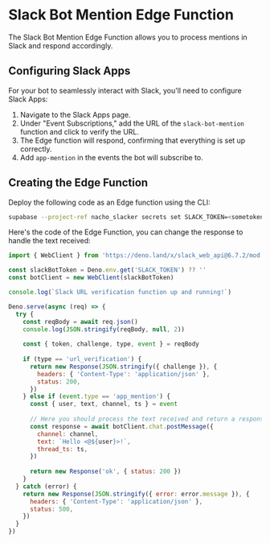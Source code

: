 # Slack Bot Mention Edge Function

The Slack Bot Mention Edge Function allows you to process mentions in Slack and respond accordingly.

## Configuring Slack Apps

For your bot to seamlessly interact with Slack, you'll need to configure Slack Apps:

1. Navigate to the Slack Apps page.
2. Under "Event Subscriptions," add the URL of the `slack-bot-mention` function and click to verify the URL.
3. The Edge function will respond, confirming that everything is set up correctly.
4. Add `app-mention` in the events the bot will subscribe to.

## Creating the Edge Function

Deploy the following code as an Edge function using the CLI:

```bash
supabase --project-ref nacho_slacker secrets set SLACK_TOKEN=<sometoken>
```

Here's the code of the Edge Function, you can change the response to handle the text received:

```javascript
import { WebClient } from 'https://deno.land/x/slack_web_api@6.7.2/mod.js'

const slackBotToken = Deno.env.get('SLACK_TOKEN') ?? ''
const botClient = new WebClient(slackBotToken)

console.log(`Slack URL verification function up and running!`)

Deno.serve(async (req) => {
  try {
    const reqBody = await req.json()
    console.log(JSON.stringify(reqBody, null, 2))
    
    const { token, challenge, type, event } = reqBody
    
    if (type == 'url_verification') {
      return new Response(JSON.stringify({ challenge }), {
        headers: { 'Content-Type': 'application/json' },
        status: 200,
      })
    } else if (event.type == 'app_mention') {
      const { user, text, channel, ts } = event
      
      // Here you should process the text received and return a response:
      const response = await botClient.chat.postMessage({
        channel: channel,
        text: `Hello <@${user}>!`,
        thread_ts: ts,
      })
      
      return new Response('ok', { status: 200 })
    }
  } catch (error) {
    return new Response(JSON.stringify({ error: error.message }), {
      headers: { 'Content-Type': 'application/json' },
      status: 500,
    })
  }
})
```
